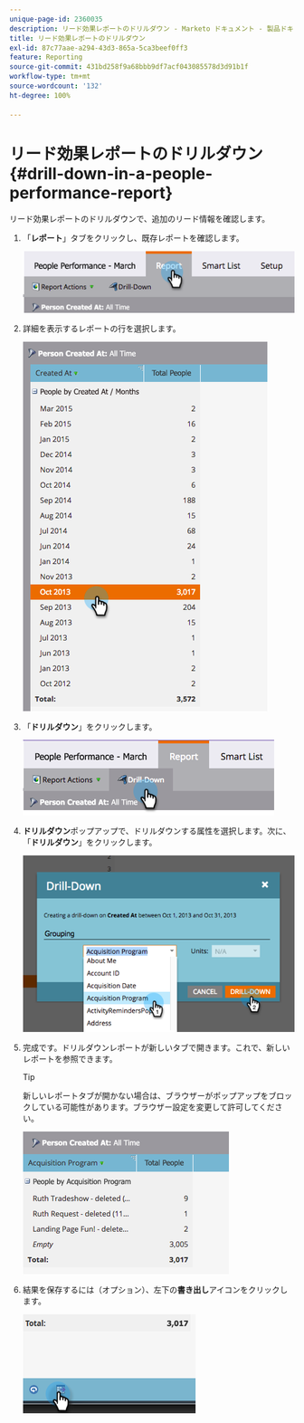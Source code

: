 ```yaml
---
unique-page-id: 2360035
description: リード効果レポートのドリルダウン - Marketo ドキュメント - 製品ドキュメント
title: リード効果レポートのドリルダウン
exl-id: 87c77aae-a294-43d3-865a-5ca3beef0ff3
feature: Reporting
source-git-commit: 431bd258f9a68bbb9df7acf043085578d3d91b1f
workflow-type: tm+mt
source-wordcount: '132'
ht-degree: 100%

---
```


# リード効果レポートのドリルダウン {#drill-down-in-a-people-performance-report}

リード効果レポートのドリルダウンで、追加のリード情報を確認します。

1. 「**レポート**」タブをクリックし、既存レポートを確認します。

   ![](assets/one.png)

1. 詳細を表示するレポートの行を選択します。

   ![](assets/two.png)

1. 「**ドリルダウン**」をクリックします。

   ![](assets/three.png)

1. **ドリルダウン**&#x200B;ポップアップで、ドリルダウンする属性を選択します。次に、「**ドリルダウン**」をクリックします。

   ![](assets/four.png)

1. 完成です。ドリルダウンレポートが新しいタブで開きます。これで、新しいレポートを参照できます。

   >[!TIP]
   >
   >新しいレポートタブが開かない場合は、ブラウザーがポップアップをブロックしている可能性があります。ブラウザー設定を変更して許可してください。

   ![](assets/five.png)

1. 結果を保存するには（オプション）、左下の&#x200B;**書き出し**&#x200B;アイコンをクリックします。

   ![](assets/six.png)
